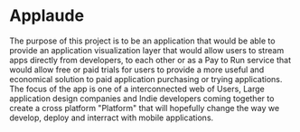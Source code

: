 # Applaude
The purpose of this project is to be an application that would be able to provide an application visualization layer that would allow users to stream apps directly from developers, to each other or as a Pay to Run service that would allow free or paid trials for users to provide a more useful and economical solution to paid application purchasing or trying applications. The focus of the app is one of a interconnected web of Users, Large application design companies and Indie developers coming together to create a cross platform "Platform" that will hopefully change the way we develop, deploy and interract with mobile applications.
